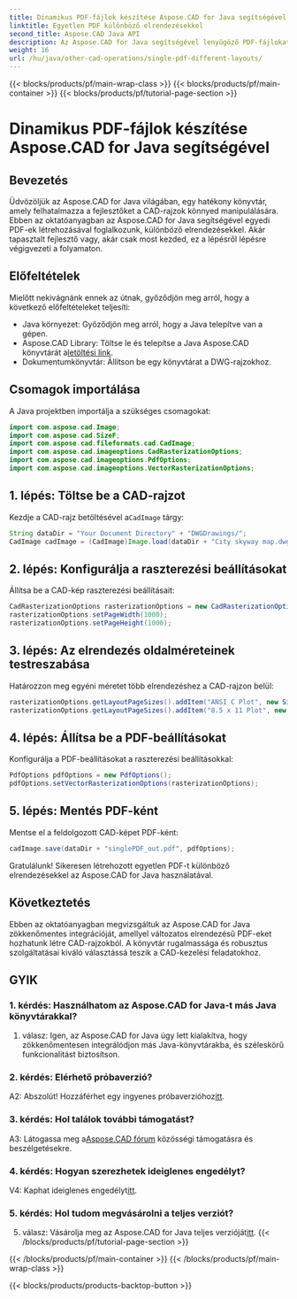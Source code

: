 ```yaml
---
title: Dinamikus PDF-fájlok készítése Aspose.CAD for Java segítségével
linktitle: Egyetlen PDF különböző elrendezésekkel
second_title: Aspose.CAD Java API
description: Az Aspose.CAD for Java segítségével lenyűgöző PDF-fájlokat hozhat létre változatos elrendezésekkel CAD-rajzokból. Egyszerű integráció és hatékony szolgáltatások a Java fejlesztők számára.
weight: 16
url: /hu/java/other-cad-operations/single-pdf-different-layouts/
---
```


{{< blocks/products/pf/main-wrap-class >}}
{{< blocks/products/pf/main-container >}}
{{< blocks/products/pf/tutorial-page-section >}}

# Dinamikus PDF-fájlok készítése Aspose.CAD for Java segítségével

## Bevezetés

Üdvözöljük az Aspose.CAD for Java világában, egy hatékony könyvtár, amely felhatalmazza a fejlesztőket a CAD-rajzok könnyed manipulálására. Ebben az oktatóanyagban az Aspose.CAD for Java segítségével egyedi PDF-ek létrehozásával foglalkozunk, különböző elrendezésekkel. Akár tapasztalt fejlesztő vagy, akár csak most kezded, ez a lépésről lépésre végigvezeti a folyamaton.

## Előfeltételek

Mielőtt nekivágnánk ennek az útnak, győződjön meg arról, hogy a következő előfeltételeket teljesíti:
- Java környezet: Győződjön meg arról, hogy a Java telepítve van a gépen.
-  Aspose.CAD Library: Töltse le és telepítse a Java Aspose.CAD könyvtárát a[letöltési link](https://releases.aspose.com/cad/java/).
- Dokumentumkönyvtár: Állítson be egy könyvtárat a DWG-rajzokhoz.

## Csomagok importálása

A Java projektben importálja a szükséges csomagokat:

```java
import com.aspose.cad.Image;
import com.aspose.cad.SizeF;
import com.aspose.cad.fileformats.cad.CadImage;
import com.aspose.cad.imageoptions.CadRasterizationOptions;
import com.aspose.cad.imageoptions.PdfOptions;
import com.aspose.cad.imageoptions.VectorRasterizationOptions;
```

## 1. lépés: Töltse be a CAD-rajzot

 Kezdje a CAD-rajz betöltésével a`CadImage` tárgy:

```java
String dataDir = "Your Document Directory" + "DWGDrawings/";
CadImage cadImage = (CadImage)Image.load(dataDir + "City skyway map.dwg");
```

## 2. lépés: Konfigurálja a raszterezési beállításokat

Állítsa be a CAD-kép raszterezési beállításait:

```java
CadRasterizationOptions rasterizationOptions = new CadRasterizationOptions();
rasterizationOptions.setPageWidth(1000);
rasterizationOptions.setPageHeight(1000);
```

## 3. lépés: Az elrendezés oldalméreteinek testreszabása

Határozzon meg egyéni méretet több elrendezéshez a CAD-rajzon belül:

```java
rasterizationOptions.getLayoutPageSizes().addItem("ANSI C Plot", new SizeF(500, 1000));
rasterizationOptions.getLayoutPageSizes().addItem("8.5 x 11 Plot", new SizeF(1000, 100));
```

## 4. lépés: Állítsa be a PDF-beállításokat

Konfigurálja a PDF-beállításokat a raszterezési beállításokkal:

```java
PdfOptions pdfOptions = new PdfOptions();
pdfOptions.setVectorRasterizationOptions(rasterizationOptions);
```

## 5. lépés: Mentés PDF-ként

Mentse el a feldolgozott CAD-képet PDF-ként:

```java
cadImage.save(dataDir + "singlePDF_out.pdf", pdfOptions);
```

Gratulálunk! Sikeresen létrehozott egyetlen PDF-t különböző elrendezésekkel az Aspose.CAD for Java használatával.

## Következtetés

Ebben az oktatóanyagban megvizsgáltuk az Aspose.CAD for Java zökkenőmentes integrációját, amellyel változatos elrendezésű PDF-eket hozhatunk létre CAD-rajzokból. A könyvtár rugalmassága és robusztus szolgáltatásai kiváló választássá teszik a CAD-kezelési feladatokhoz.

## GYIK

### 1. kérdés: Használhatom az Aspose.CAD for Java-t más Java könyvtárakkal?

1. válasz: Igen, az Aspose.CAD for Java úgy lett kialakítva, hogy zökkenőmentesen integrálódjon más Java-könyvtárakba, és széleskörű funkcionalitást biztosítson.

### 2. kérdés: Elérhető próbaverzió?

 A2: Abszolút! Hozzáférhet egy ingyenes próbaverzióhoz[itt](https://releases.aspose.com/).

### 3. kérdés: Hol találok további támogatást?

 A3: Látogassa meg a[Aspose.CAD fórum](https://forum.aspose.com/c/cad/19) közösségi támogatásra és beszélgetésekre.

### 4. kérdés: Hogyan szerezhetek ideiglenes engedélyt?

 V4: Kaphat ideiglenes engedélyt[itt](https://purchase.aspose.com/temporary-license/).

### 5. kérdés: Hol tudom megvásárolni a teljes verziót?

5. válasz: Vásárolja meg az Aspose.CAD for Java teljes verzióját[itt](https://purchase.aspose.com/buy).
{{< /blocks/products/pf/tutorial-page-section >}}

{{< /blocks/products/pf/main-container >}}
{{< /blocks/products/pf/main-wrap-class >}}

{{< blocks/products/products-backtop-button >}}
